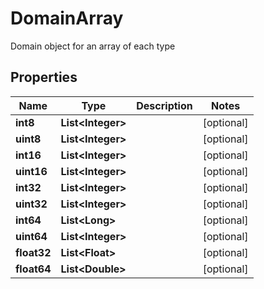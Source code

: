 

# DomainArray

Domain object for an array of each type

## Properties

| Name | Type | Description | Notes |
|------------ | ------------- | ------------- | -------------|
|**int8** | **List&lt;Integer&gt;** |  |  [optional] |
|**uint8** | **List&lt;Integer&gt;** |  |  [optional] |
|**int16** | **List&lt;Integer&gt;** |  |  [optional] |
|**uint16** | **List&lt;Integer&gt;** |  |  [optional] |
|**int32** | **List&lt;Integer&gt;** |  |  [optional] |
|**uint32** | **List&lt;Integer&gt;** |  |  [optional] |
|**int64** | **List&lt;Long&gt;** |  |  [optional] |
|**uint64** | **List&lt;Integer&gt;** |  |  [optional] |
|**float32** | **List&lt;Float&gt;** |  |  [optional] |
|**float64** | **List&lt;Double&gt;** |  |  [optional] |



